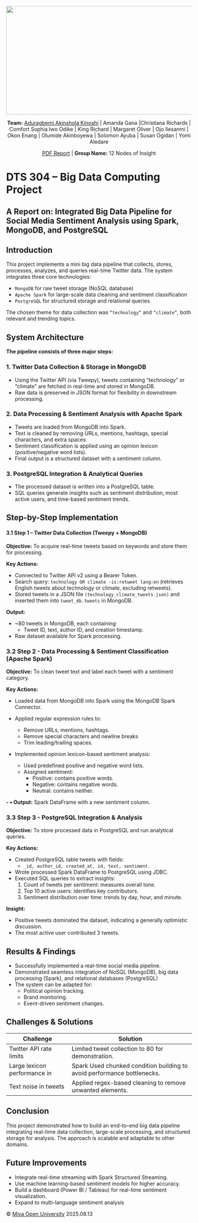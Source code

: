  

<div align="center"> 
<img width="1422" height="293" alt="Group Image" src="https://github.com/user-attachments/assets/78032310-5333-4d1d-bf1d-37518078aa06" />

**Team:** [Aduragbemi Akinshola Kinoshi](https://github.com/pkinoshi) | Amanda Gana |Christiana Richards | Comfort Sophia Iwo Odike | King Richard | Margaret Oliver | Ojo Ilesanmi | Okon Enang | Olumide Akinboyewa | Solomon Ayuba | Susan Ogidan | Yomi Aledare

[PDF Report](https://drive.google.com/file/d/1ZC9Ews3fbsGi1y3jnj3OocOpEyQcuTJv/view) | **Group Name:** 12 Nodes of Insight
</div>

# DTS 304 – Big Data Computing Project
## A Report on: Integrated Big Data Pipeline for Social Media Sentiment Analysis using Spark, MongoDB, and PostgreSQL

## Introduction
This project implements a mini big data pipeline that collects, stores, processes, analyzes, and queries real-time Twitter data. The system integrates three core technologies:
- `MongoDB` for raw tweet storage (NoSQL database)
- `Apache Spark` for large-scale data cleaning and sentiment classification
- `PostgreSQL` for structured storage and relational queries

The chosen theme for data collection was `“technology”` and `“climate”`, both relevant and trending topics.

## System Architecture
**The pipeline consists of three major steps:**
### **1.	Twitter Data Collection & Storage in MongoDB**
- Using the Twitter API (via Tweepy), tweets containing “technology” or “climate” are fetched in real-time and stored in MongoDB.
- Raw data is preserved in JSON format for flexibility in downstream processing.

### **2.	Data Processing & Sentiment Analysis with Apache Spark**
- Tweets are loaded from MongoDB into Spark.
- Text is cleaned by removing URLs, mentions, hashtags, special characters, and extra spaces.
- Sentiment classification is applied using an opinion lexicon (positive/negative word lists).
- Final output is a structured dataset with a sentiment column.

### **3.	PostgreSQL Integration & Analytical Queries**
- The processed dataset is written into a PostgreSQL table.
- SQL queries generate insights such as sentiment distribution, most active users, and time-based sentiment trends. 

## **Step-by-Step Implementation**

#### **3.1 Step 1 – Twitter Data Collection (Tweepy + MongoDB)**

**Objective:** To acquire real-time tweets based on keywords and store them for processing.

**Key Actions:**
- Connected to Twitter API v2 using a Bearer Token.
- Search query: `technology OR climate -is:retweet lang:en` (retrieves English tweets about technology or climate, excluding retweets).
- Stored tweets in a JSON file `(technology_climate_tweets.json)` and inserted them into `tweet_db.tweets` in MongoDB.

**Output:**
- ~80 tweets in MongoDB, each containing:
    - Tweet ID, text, author ID, and creation timestamp.
- Raw dataset available for Spark processing.

### 3.2 Step 2 - Data Processing & Sentiment Classification (Apache Spark)

**Objective:** To clean tweet text and label each tweet with a sentiment category.

**Key Actions:**

- Loaded data from MongoDB into Spark using the MongoDB Spark Connector.
- Applied regular expression rules to:
    - Remove URLs, mentions, hashtags.
    - Remove special characters and newline breaks
    - Trim leading/trailing spaces. 

- Implemented opinion lexicon-based sentiment analysis:
    - Used predefined positive and negative word lists.
    - Assigned sentiment:
      -	Positive: contains positive words.
      -	Negative: contains negative words.
      -	Neutral: contains neither.

**- •	Output:** Spark DataFrame with a new sentiment column.

### **3.3 Step 3 - PostgreSQL Integration & Analysis**

**Objective:** To store processed data in PostgreSQL and run analytical queries.

**Key Actions:**

- Created PostgreSQL table tweets with fields:
    - `_id, author_id, created_at, id, text, sentiment.`
- Wrote processed Spark DataFrame to PostgreSQL using JDBC.
- Executed SQL queries to extract insights:
    1.	Count of tweets per sentiment: measures overall tone.
    2.	Top 10 active users: identifies key contributors.
    3.	Sentiment distribution over time: trends by day, hour, and minute.

**Insight:**

- Positive tweets dominated the dataset, indicating a generally optimistic discussion.
- The most active user contributed 3 tweets.

## **Results & Findings**
- Successfully implemented a real-time social media pipeline.
- Demonstrated seamless integration of NoSQL (MongoDB), big data processing (Spark), and relational databases (PostgreSQL)
- The system can be adapted for:
    - Political opinion tracking.
    - Brand monitoring.
    - Event-driven sentiment changes.

## Challenges & Solutions

| Challenge | Solution |
|---|---|
| Twitter API rate limits |	Limited tweet collection to 80 for demonstration.|
| Large lexicon performance in | Spark	Used chunked condition building to avoid performance bottlenecks.|
| Text noise in tweets | Applied regex-based cleaning to remove unwanted elements.|

## Conclusion
This project demonstrated how to build an end-to-end big data pipeline integrating real-time data collection, large-scale processing, and structured storage for analysis. The approach is scalable and adaptable to other domains.

## Future Improvements
- Integrate real-time streaming with Spark Structured Streaming.
- Use machine learning-based sentiment models for higher accuracy.
- Build a dashboard (Power BI / Tableau) for real-time sentiment visualization.
- Expand to multi-language sentiment analysis 

© [Miva Open University](https://miva.university/) 2025.08.13
